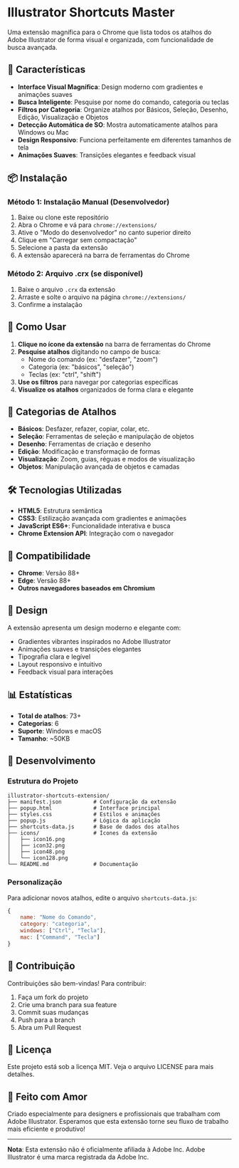 # Illustrator Shortcuts Master

Uma extensão magnífica para o Chrome que lista todos os atalhos do Adobe Illustrator de forma visual e organizada, com funcionalidade de busca avançada.

## 🎨 Características

- **Interface Visual Magnífica**: Design moderno com gradientes e animações suaves
- **Busca Inteligente**: Pesquise por nome do comando, categoria ou teclas
- **Filtros por Categoria**: Organize atalhos por Básicos, Seleção, Desenho, Edição, Visualização e Objetos
- **Detecção Automática de SO**: Mostra automaticamente atalhos para Windows ou Mac
- **Design Responsivo**: Funciona perfeitamente em diferentes tamanhos de tela
- **Animações Suaves**: Transições elegantes e feedback visual

## 📦 Instalação

### Método 1: Instalação Manual (Desenvolvedor)

1. Baixe ou clone este repositório
2. Abra o Chrome e vá para `chrome://extensions/`
3. Ative o "Modo do desenvolvedor" no canto superior direito
4. Clique em "Carregar sem compactação"
5. Selecione a pasta da extensão
6. A extensão aparecerá na barra de ferramentas do Chrome

### Método 2: Arquivo .crx (se disponível)

1. Baixe o arquivo `.crx` da extensão
2. Arraste e solte o arquivo na página `chrome://extensions/`
3. Confirme a instalação

## 🚀 Como Usar

1. **Clique no ícone da extensão** na barra de ferramentas do Chrome
2. **Pesquise atalhos** digitando no campo de busca:
   - Nome do comando (ex: "desfazer", "zoom")
   - Categoria (ex: "básicos", "seleção")
   - Teclas (ex: "ctrl", "shift")
3. **Use os filtros** para navegar por categorias específicas
4. **Visualize os atalhos** organizados de forma clara e elegante

## 🎯 Categorias de Atalhos

- **Básicos**: Desfazer, refazer, copiar, colar, etc.
- **Seleção**: Ferramentas de seleção e manipulação de objetos
- **Desenho**: Ferramentas de criação e desenho
- **Edição**: Modificação e transformação de formas
- **Visualização**: Zoom, guias, réguas e modos de visualização
- **Objetos**: Manipulação avançada de objetos e camadas

## 🛠️ Tecnologias Utilizadas

- **HTML5**: Estrutura semântica
- **CSS3**: Estilização avançada com gradientes e animações
- **JavaScript ES6+**: Funcionalidade interativa e busca
- **Chrome Extension API**: Integração com o navegador

## 📱 Compatibilidade

- **Chrome**: Versão 88+
- **Edge**: Versão 88+
- **Outros navegadores baseados em Chromium**

## 🎨 Design

A extensão apresenta um design moderno e elegante com:

- Gradientes vibrantes inspirados no Adobe Illustrator
- Animações suaves e transições elegantes
- Tipografia clara e legível
- Layout responsivo e intuitivo
- Feedback visual para interações

## 📊 Estatísticas

- **Total de atalhos**: 73+
- **Categorias**: 6
- **Suporte**: Windows e macOS
- **Tamanho**: ~50KB

## 🔧 Desenvolvimento

### Estrutura do Projeto

```
illustrator-shortcuts-extension/
├── manifest.json          # Configuração da extensão
├── popup.html             # Interface principal
├── styles.css             # Estilos e animações
├── popup.js               # Lógica da aplicação
├── shortcuts-data.js      # Base de dados dos atalhos
├── icons/                 # Ícones da extensão
│   ├── icon16.png
│   ├── icon32.png
│   ├── icon48.png
│   └── icon128.png
└── README.md              # Documentação
```

### Personalização

Para adicionar novos atalhos, edite o arquivo `shortcuts-data.js`:

```javascript
{
    name: "Nome do Comando",
    category: "categoria",
    windows: ["Ctrl", "Tecla"],
    mac: ["Command", "Tecla"]
}
```

## 🤝 Contribuição

Contribuições são bem-vindas! Para contribuir:

1. Faça um fork do projeto
2. Crie uma branch para sua feature
3. Commit suas mudanças
4. Push para a branch
5. Abra um Pull Request

## 📄 Licença

Este projeto está sob a licença MIT. Veja o arquivo LICENSE para mais detalhes.

## 💜 Feito com Amor

Criado especialmente para designers e profissionais que trabalham com Adobe Illustrator. Esperamos que esta extensão torne seu fluxo de trabalho mais eficiente e produtivo!

---

**Nota**: Esta extensão não é oficialmente afiliada à Adobe Inc. Adobe Illustrator é uma marca registrada da Adobe Inc.

